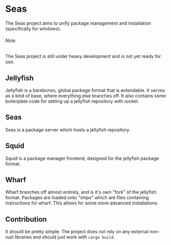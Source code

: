 # Seas
The Seas project aims to unify package management and installation (specifically for windows).

###### Note
The Seas project is still under heavy development and is not yet ready for use.

## Jellyfish
Jellyfish is a barebones, global package format that is extendable. It serves as a kind of base, where everything else branches off.
It also contains some boilerplate code for setting up a jellyfish repository with rocket.

## Seas
Seas is a package server which hosts a jellyfish repository.

## Squid
Squid is a package manager frontend, designed for the jellyfish package format.

## Wharf
Wharf branches off almost entirely, and is it's own "fork" of the jellyfish format. Packages are loaded onto "ships" which are files containing instructions for wharf.
This allows for some more advanced installations.

## Contribution
It should be pretty simple. The project does not rely on any external non-rust libraries and should just work with ```cargo build```.